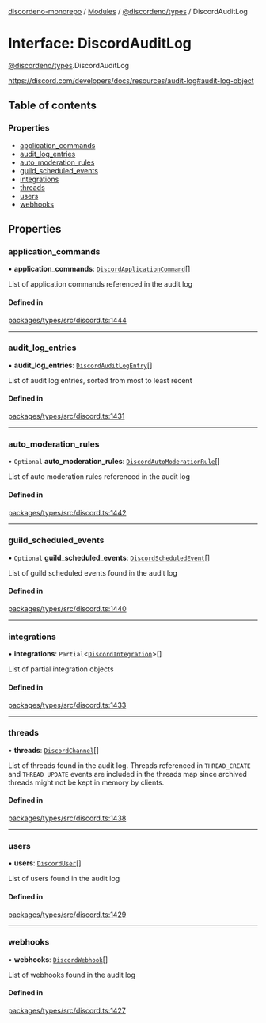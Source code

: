 [discordeno-monorepo](../README.md) / [Modules](../modules.md) / [@discordeno/types](../modules/discordeno_types.md) / DiscordAuditLog

# Interface: DiscordAuditLog

[@discordeno/types](../modules/discordeno_types.md).DiscordAuditLog

https://discord.com/developers/docs/resources/audit-log#audit-log-object

## Table of contents

### Properties

- [application_commands](discordeno_types.DiscordAuditLog.md#application_commands)
- [audit_log_entries](discordeno_types.DiscordAuditLog.md#audit_log_entries)
- [auto_moderation_rules](discordeno_types.DiscordAuditLog.md#auto_moderation_rules)
- [guild_scheduled_events](discordeno_types.DiscordAuditLog.md#guild_scheduled_events)
- [integrations](discordeno_types.DiscordAuditLog.md#integrations)
- [threads](discordeno_types.DiscordAuditLog.md#threads)
- [users](discordeno_types.DiscordAuditLog.md#users)
- [webhooks](discordeno_types.DiscordAuditLog.md#webhooks)

## Properties

### application_commands

• **application_commands**: [`DiscordApplicationCommand`](discordeno_types.DiscordApplicationCommand.md)[]

List of application commands referenced in the audit log

#### Defined in

[packages/types/src/discord.ts:1444](https://github.com/deepsarda/discordeno/blob/c6dc30bb/packages/types/src/discord.ts#L1444)

---

### audit_log_entries

• **audit_log_entries**: [`DiscordAuditLogEntry`](discordeno_types.DiscordAuditLogEntry.md)[]

List of audit log entries, sorted from most to least recent

#### Defined in

[packages/types/src/discord.ts:1431](https://github.com/deepsarda/discordeno/blob/c6dc30bb/packages/types/src/discord.ts#L1431)

---

### auto_moderation_rules

• `Optional` **auto_moderation_rules**: [`DiscordAutoModerationRule`](discordeno_types.DiscordAutoModerationRule.md)[]

List of auto moderation rules referenced in the audit log

#### Defined in

[packages/types/src/discord.ts:1442](https://github.com/deepsarda/discordeno/blob/c6dc30bb/packages/types/src/discord.ts#L1442)

---

### guild_scheduled_events

• `Optional` **guild_scheduled_events**: [`DiscordScheduledEvent`](discordeno_types.DiscordScheduledEvent.md)[]

List of guild scheduled events found in the audit log

#### Defined in

[packages/types/src/discord.ts:1440](https://github.com/deepsarda/discordeno/blob/c6dc30bb/packages/types/src/discord.ts#L1440)

---

### integrations

• **integrations**: `Partial`<[`DiscordIntegration`](discordeno_types.DiscordIntegration.md)\>[]

List of partial integration objects

#### Defined in

[packages/types/src/discord.ts:1433](https://github.com/deepsarda/discordeno/blob/c6dc30bb/packages/types/src/discord.ts#L1433)

---

### threads

• **threads**: [`DiscordChannel`](discordeno_types.DiscordChannel.md)[]

List of threads found in the audit log.
Threads referenced in `THREAD_CREATE` and `THREAD_UPDATE` events are included in the threads map since archived threads might not be kept in memory by clients.

#### Defined in

[packages/types/src/discord.ts:1438](https://github.com/deepsarda/discordeno/blob/c6dc30bb/packages/types/src/discord.ts#L1438)

---

### users

• **users**: [`DiscordUser`](discordeno_types.DiscordUser.md)[]

List of users found in the audit log

#### Defined in

[packages/types/src/discord.ts:1429](https://github.com/deepsarda/discordeno/blob/c6dc30bb/packages/types/src/discord.ts#L1429)

---

### webhooks

• **webhooks**: [`DiscordWebhook`](../modules/discordeno_types.md#discordwebhook)[]

List of webhooks found in the audit log

#### Defined in

[packages/types/src/discord.ts:1427](https://github.com/deepsarda/discordeno/blob/c6dc30bb/packages/types/src/discord.ts#L1427)
